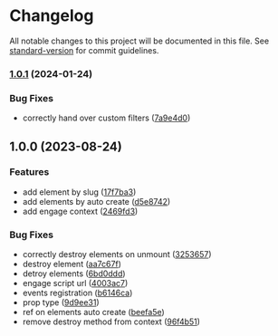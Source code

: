 # Changelog

All notable changes to this project will be documented in this file. See [standard-version](https://github.com/conventional-changelog/standard-version) for commit guidelines.

### [1.0.1](https://github.com/p3ol/react-engage/compare/v1.0.0...v1.0.1) (2024-01-24)


### Bug Fixes

* correctly hand over custom filters ([7a9e4d0](https://github.com/p3ol/react-engage/commit/7a9e4d030068073dc8f245a8a4fc81cc43106cfd))

## 1.0.0 (2023-08-24)


### Features

* add element by slug ([17f7ba3](https://github.com/p3ol/react-engage/commit/17f7ba37a33038b21e16e3d0bfe491f010aac9af))
* add elements by auto create ([d5e8742](https://github.com/p3ol/react-engage/commit/d5e874208c1b86647f04fcb78309e09624e93f15))
* add engage context ([2469fd3](https://github.com/p3ol/react-engage/commit/2469fd34b2f0ffb30feb5da4f0082c2ffeafbb43))


### Bug Fixes

* correctly destroy elements on unmount ([3253657](https://github.com/p3ol/react-engage/commit/325365793f8bd726912ae6765e815ab63f0d2dd9))
* destroy element ([aa7c67f](https://github.com/p3ol/react-engage/commit/aa7c67fbf1ec3eb99f18da8e30cbad80d151132c))
* detroy elements ([6bd0ddd](https://github.com/p3ol/react-engage/commit/6bd0ddd90b03944c2ddf551bf5f57436f23a3008))
* engage script url ([4003ac7](https://github.com/p3ol/react-engage/commit/4003ac76bb5ea9b4a79c579e0d49217ac620d01e))
* events registration ([b6146ca](https://github.com/p3ol/react-engage/commit/b6146cabd036134ed39fd28f410353d9a4fc1b40))
* prop type ([9d9ee31](https://github.com/p3ol/react-engage/commit/9d9ee31f76883dc866c81d24a4feb58ad8fae43b))
* ref on elements auto create ([beefa5e](https://github.com/p3ol/react-engage/commit/beefa5e29b85b811a4bd02c65b0416de029f11a6))
* remove destroy method from context ([96f4b51](https://github.com/p3ol/react-engage/commit/96f4b51c4e3844047706de3fff32759fba5bdf21))
